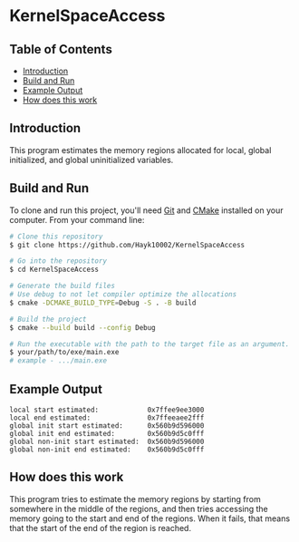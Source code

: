 # KernelSpaceAccess

## Table of Contents
- [Introduction](#introduction)
- [Build and Run](#build-and-run)
- [Example Output](#example-output)
- [How does this work](#how-does-this-work)

## Introduction
This program estimates the memory regions allocated for local, global initialized, and global uninitialized variables. 

## Build and Run
To clone and run this project, you'll need [Git](https://git-scm.com) and [CMake](https://cmake.org/) installed on your computer. From your command line:

```bash
# Clone this repository
$ git clone https://github.com/Hayk10002/KernelSpaceAccess

# Go into the repository
$ cd KernelSpaceAccess

# Generate the build files
# Use debug to not let compiler optimize the allocations
$ cmake -DCMAKE_BUILD_TYPE=Debug -S . -B build

# Build the project
$ cmake --build build --config Debug

# Run the executable with the path to the target file as an argument.
$ your/path/to/exe/main.exe
# example - .../main.exe
```

## Example Output
```
local start estimated:            0x7ffee9ee3000
local end estimated:              0x7ffeeaee2fff
global init start estimated:      0x560b9d596000
global init end estimated:        0x560b9d5c0fff
global non-init start estimated:  0x560b9d596000
global non-init end estimated:    0x560b9d5c0fff
```

## How does this work

This program tries to estimate the memory regions by starting from somewhere in the middle of the regions, and then tries accessing the memory going to the start and end of the regions. When it fails, that means that the start of the end of the region is reached.
